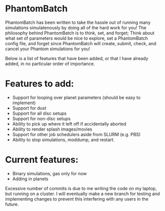 # PhantomBatch

PhantomBatch has been written to take the hassle out of running many simulations simulatenously by doing all of the hard work for you!
The philosophy behind PhantomBatch is to think, set, and forget; Think about what set of parameters would be nice to explore, set a 
PhantomBatch config file, and forget since PhantomBatch will create, submit, check, and cancel your Phantom simulations for you!

Below is a list of features that have been added, or that I have already added, in no particular order of importance.

# Features to add:
- Support for looping over planet parameters (should be easy to implement)
- Support for dust
- Support for all disc setups
- Support for non-disc setups
- Ability to pick up where it left off if accidentally aborted
- Ability to render splash images/movies
- Support for other job schedulers aside from SLURM (e.g. PBS)
- Ability to stop simulations, moddump, and restart.

# Current features:
- Binary simulations, gas only for now
- Adding in planets

Excessive number of commits is due to me writing the code on my laptop, but running on a cluster. I will eventually
make a new branch for testing and implementing changes to prevent this interfering with any users in the future.

